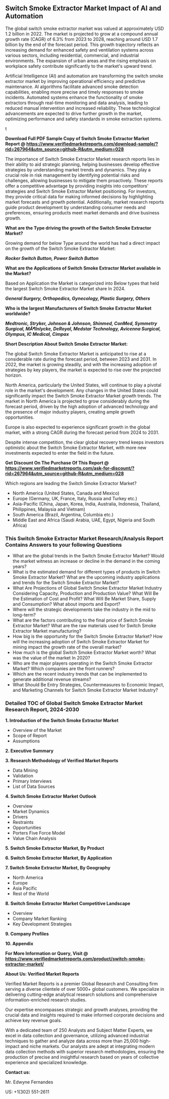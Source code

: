 <h2>Switch Smoke Extractor Market Impact of AI and Automation</h2><p>The global switch smoke extractor market was valued at approximately USD 1.2 billion in 2022. The market is projected to grow at a compound annual growth rate (CAGR) of 6.3% from 2023 to 2028, reaching around USD 1.7 billion by the end of the forecast period. This growth trajectory reflects an increasing demand for enhanced safety and ventilation systems across various sectors, including residential, commercial, and industrial environments. The expansion of urban areas and the rising emphasis on workplace safety contribute significantly to the market's upward trend.</p><p>Artificial Intelligence (AI) and automation are transforming the switch smoke extractor market by improving operational efficiency and predictive maintenance. AI algorithms facilitate advanced smoke detection capabilities, enabling more precise and timely responses to smoke incidents. Automated systems enhance the functionality of smoke extractors through real-time monitoring and data analysis, leading to reduced manual intervention and increased reliability. These technological advancements are expected to drive further growth in the market, optimizing performance and safety standards in smoke extraction systems.</p>t</p><p id="" class=""><strong>Download Full PDF Sample Copy of Switch Smoke Extractor Market Report @ <a href="https://www.verifiedmarketreports.com/download-sample/?rid=267964&utm_source=github-R&utm_medium=028" target="_blank">https://www.verifiedmarketreports.com/download-sample/?rid=267964&utm_source=github-R&utm_medium=028</a></strong></p><p>The importance of&nbsp;Switch Smoke Extractor Market research reports lies in their ability to aid strategic planning, helping businesses develop effective strategies by understanding market trends and dynamics. They play a crucial role in risk management by identifying potential risks and challenges, allowing businesses to mitigate them proactively. These reports offer a competitive advantage by providing insights into competitors' strategies and Switch Smoke Extractor Market positioning. For investors, they provide critical data for making informed decisions by highlighting market forecasts and growth potential. Additionally, market research reports guide product development by understanding consumer needs and preferences, ensuring products meet market demands and drive business growth.</p><p><strong>What are the&nbsp;Type driving the growth of the Switch Smoke Extractor Market?</strong></p><p id="" class="">Growing demand for below Type around the world has had a direct impact on the growth of the Switch Smoke Extractor Market:</p><em><strong>Rocker Switch Button, Power Switch Button</strong></em></p><strong>What are the&nbsp;Applications&nbsp;of Switch Smoke Extractor Market available in the Market?</strong></p><p id="" class="">Based on Application the Market is categorized into Below types that held the largest Switch Smoke Extractor Market share In 2024.</p><em><strong>General Surgery, Orthopedics, Gynecology, Plastic Surgery, Others</strong></em></p><strong>Who is the largest Manufacturers of Switch Smoke Extractor Market worldwide?</strong></p><p><em><strong>Medtronic, Stryker, Johnson & Johnson, Shinmed, ConMed, Symmetry Surgical, MÃ¶lnlycke, DeRoyal, Medstar Technology, Avicenna Surgical, Olympus, IC Medical, Cimpax</strong></em></p><p id="" class=""><strong>Short Description About Switch Smoke Extractor Market:</strong></p><p>The global Switch Smoke Extractor Market is anticipated to rise at a considerable rate during the forecast period, between 2023 and 2031. In 2022, the market is growing steadily, and with the increasing adoption of strategies by key players, the market is expected to rise over the projected horizon.</p><p>North America, particularly the United States, will continue to play a pivotal role in the market's development. Any changes in the United States could significantly impact the Switch Smoke Extractor Market growth trends. The market in North America is projected to grow considerably during the forecast period, driven by the high adoption of advanced technology and the presence of major industry players, creating ample growth opportunities.</p><p>Europe is also expected to experience significant growth in the global market, with a strong CAGR during the forecast period from 2024 to 2031.</p><p>Despite intense competition, the clear global recovery trend keeps investors optimistic about the Switch Smoke Extractor Market, with more new investments expected to enter the field in the future.</p><p id="" class=""><strong>Get Discount On The Purchase Of This Report @ <a href="https://www.verifiedmarketreports.com/ask-for-discount/?rid=267964&utm_source=github-R&utm_medium=028" target="_blank">https://www.verifiedmarketreports.com/ask-for-discount/?rid=267964&utm_source=github-R&utm_medium=028</a></strong></p>Which regions are leading the Switch Smoke Extractor Market?</p><ul><li>North America (United States, Canada and Mexico)</li><li>Europe (Germany, UK, France, Italy, Russia and Turkey etc.)</li><li>Asia-Pacific (China, Japan, Korea, India, Australia, Indonesia, Thailand, Philippines, Malaysia and Vietnam)</li><li>South America (Brazil, Argentina, Columbia etc.)</li><li>Middle East and Africa (Saudi Arabia, UAE, Egypt, Nigeria and South Africa)</li></ul><h3 id="" class="">This Switch Smoke Extractor Market Research/Analysis Report Contains Answers to your following Questions</h3><ul><li>What are the global trends in the Switch Smoke Extractor Market? Would the market witness an increase or decline in the demand in the coming years?</li><li>What is the estimated demand for different types of products in Switch Smoke Extractor Market? What are the upcoming industry applications and trends for the Switch Smoke Extractor Market?</li><li>What Are Projections of Global Switch Smoke Extractor Market Industry Considering Capacity, Production and Production Value? What Will Be the Estimation of Cost and Profit? What Will Be Market Share, Supply and Consumption? What about imports and Export?</li><li>Where will the strategic developments take the industry in the mid to long-term?</li><li>What are the factors contributing to the final price of Switch Smoke Extractor Market? What are the raw materials used for Switch Smoke Extractor Market manufacturing?</li><li>How big is the opportunity for the Switch Smoke Extractor Market? How will the increasing adoption of Switch Smoke Extractor Market for mining impact the growth rate of the overall market?</li><li>How much is the global Switch Smoke Extractor Market worth? What was the value of the market In 2020?</li><li>Who are the major players operating in the Switch Smoke Extractor Market? Which companies are the front runners?</li><li>Which are the recent industry trends that can be implemented to generate additional revenue streams?</li><li>What Should Be Entry Strategies, Countermeasures to Economic Impact, and Marketing Channels for Switch Smoke Extractor Market Industry?</li></ul><h3 id="" class="">Detailed TOC of Global Switch Smoke Extractor Market Research Report, 2024-2030</h3><p id="" class=""><strong>1. Introduction of the Switch Smoke Extractor Market</strong></p><ul><li>Overview of the Market</li><li>Scope of Report</li><li>Assumptions</li></ul><p id="" class=""><strong>2. Executive Summary</strong></p><p id="" class=""><strong>3. Research Methodology of Verified Market Reports</strong></p><ul><li>Data Mining</li><li>Validation</li><li>Primary Interviews</li><li>List of Data Sources</li></ul><p id="" class=""><strong>4. Switch Smoke Extractor Market Outlook</strong></p><ul><li>Overview</li><li>Market Dynamics</li><li>Drivers</li><li>Restraints</li><li>Opportunities</li><li>Porters Five Force Model</li><li>Value Chain Analysis</li></ul><p id="" class=""><strong>5. Switch Smoke Extractor Market, By Product</strong></p><p id="" class=""><strong>6. Switch Smoke Extractor Market, By Application</strong></p><p id="" class=""><strong>7. Switch Smoke Extractor Market, By Geography</strong></p><ul><li>North America</li><li>Europe</li><li>Asia Pacific</li><li>Rest of the World</li></ul><p id="" class=""><strong>8. Switch Smoke Extractor Market Competitive Landscape</strong></p><ul><li>Overview</li><li>Company Market Ranking</li><li>Key Development Strategies</li></ul><p id="" class=""><strong>9. Company Profiles</strong></p><p id="" class=""><strong>10. Appendix</strong></p><p id="" class=""><strong>For More Information or Query, Visit @ <a href="https://www.verifiedmarketreports.com/product/switch-smoke-extractor-market/" target="_blank">https://www.verifiedmarketreports.com/product/switch-smoke-extractor-market/</a></strong></p><p id="" class=""><strong>About Us: Verified Market Reports</strong></p><p id="" class="">Verified Market Reports is a premier Global Research and Consulting firm serving a diverse clientele of over 5000+ global customers. We specialize in delivering cutting-edge analytical research solutions and comprehensive information-enriched research studies.</p><p id="" class="">Our expertise encompasses strategic and growth analyses, providing the crucial data and insights required to make informed corporate decisions and achieve key revenue goals.</p><p id="" class="">With a dedicated team of 250 Analysts and Subject Matter Experts, we excel in data collection and governance, utilizing advanced industrial techniques to gather and analyze data across more than 25,000 high-impact and niche markets. Our analysts are adept at integrating modern data collection methods with superior research methodologies, ensuring the production of precise and insightful research based on years of collective experience and specialized knowledge.</p><p id="" class=""><strong>Contact us:</strong></p><p id="" class="">Mr. Edwyne Fernandes</p><p id="" class="">US: +1(302) 551-2611</p>
